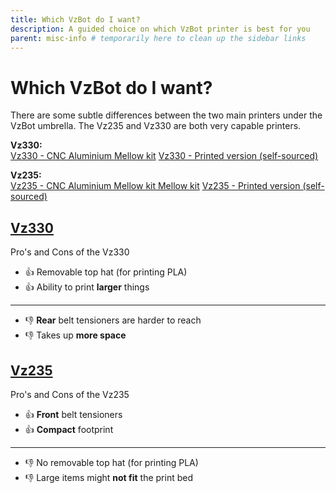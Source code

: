 ```yaml
---
title: Which VzBot do I want?
description: A guided choice on which VzBot printer is best for you
parent: misc-info # temporarily here to clean up the sidebar links
---
```



# Which VzBot do I want?

There are some subtle differences between the two main printers under the VzBot umbrella. The Vz235 and Vz330 are both very capable printers.

**Vz330:**  
[Vz330 - CNC Aluminium Mellow kit][Vz330]
[Vz330 - Printed version (self-sourced)][Vz330_printed]

**Vz235:**  
[Vz235 - CNC Aluminium Mellow kit Mellow kit][Vz235]
[Vz235 - Printed version (self-sourced)][Vz235_printed]

## [Vz330]

Pro's and Cons of the Vz330

* 👍 Removable top hat (for printing PLA)
* 👍 Ability to print **larger** things

---

* 👎 **Rear** belt tensioners are harder to reach
* 👎 Takes up **more space**

## [Vz235]

Pro's and Cons of the Vz235

* 👍 **Front** belt tensioners
* 👍 **Compact** footprint

---

* 👎 No removable top hat (for printing PLA)
* 👎 Large items might **not fit** the print bed
<!-- Link References -->

[Vz235]: /vz235_mellow/
[Vz235_printed]: /vz235_printed/
[Vz330]: /vz330_mellow/
[Vz330_printed]: /vz330_printed/
